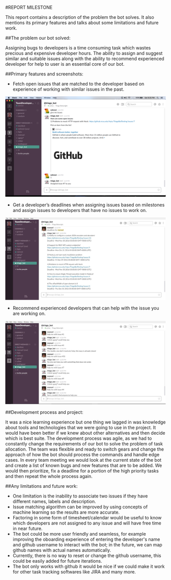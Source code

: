 #REPORT MILESTONE

This report contains a description of the problem the bot solves. It also mentions its primary features and talks about some limitations and future work. 

##The problem our bot solved:

Assigning bugs to developers is a time consuming task which wastes precious and expensive developer hours. The ability to assign and suggest similar and suitable issues along with the ability to recommend experienced developer for help to user is an essential core of our bot. 


##Primary features and screenshots:

- Fetch open issues that are matched to the developer based on experience of working with similar issues in the past.

 <img src="../images/givemeissues.png"/>
 
- Get a developer’s deadlines when assigning issues based on milestones and assign issues to developers that have no issues to work on. 

 <img src="../images/deadlinesFor_useCase2.png"/>

- Recommend experienced developers that can help with the issue you are working on.

 <img src="../images/helpIssues_useCase3.png"/>

##Development process and project:

It was a nice learning experience but one thing we lagged in was knowledge about tools and technologies that we were going 
to use in the project. It would have been better if we knew about other alternatives and then decide which is best suite. 
The development process was agile, as we had to constantly change the requirements of our bot to solve the problem of task 
allocation. The team was flexible and ready to switch gears and change the approach of how the bot should process the 
commands and handle edge cases. In every team meeting we would look at the current state of the bot and create a list of 
known bugs and new features that are to be added. We would then prioritize, fix a deadline for a portion of the high 
priority tasks and then repeat the whole process again.

##Any limitations and future work:

- One limitation is the inability to associate two issues if they have different names, labels and description. 
- Issue matching algorithm can be improved by using concepts of machine learning so the results are more accurate.
- Factoring in some form of timesheet/calendar would be useful to know which developers are not assigned to any issue and will have free time in near future.
- The bot could be more user friendly and seamless, for example improving the oboarding experience of entering the developer's name and github username to interact with the bot; in the future, we can map github names with actual names automatically. 
- Currently, there is no way to reset or change the github username, this could be easily added for future iterations.
- The bot only works with github it would be nice if we could make it work for other task tracking softwares like JIRA and many more.
